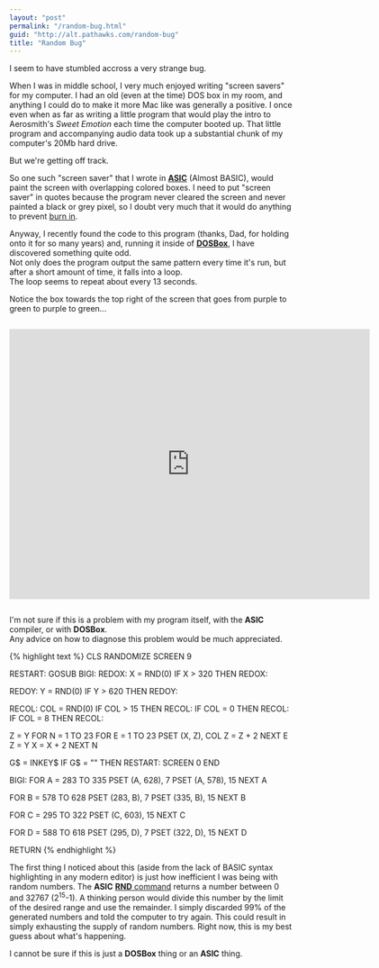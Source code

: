 ```yaml
---
layout: "post"  
permalink: "/random-bug.html"  
guid: "http://alt.pathawks.com/random-bug"  
title: "Random Bug"  
---
```

I seem to have stumbled accross a very strange bug.

When I was in middle school, I very much enjoyed writing "screen savers" for my computer. I had an old (even at the time) DOS box in my room, and anything I could do to make it more Mac like was generally a positive. I once even when as far as writing a little program that would play the intro to Aerosmith's _Sweet Emotion_ each time the computer booted up. That little program and accompanying audio data took up a substantial chunk of my computer's 20Mb hard drive.

But we're getting off track.

So one such "screen saver" that I wrote in **[ASIC](http://asic.pathawks.com/)** (Almost BASIC), would paint the screen with overlapping colored boxes. I need to put "screen saver" in quotes because the program never cleared the screen and never painted a black or grey pixel, so I doubt very much that it would do anything to prevent [burn in](http://en.wikipedia.org/wiki/Screen_burn-in).

Anyway, I recently found the code to this program (thanks, Dad, for holding onto it for so many years) and, running it inside of [**DOSBox**](http://www.dosbox.com/), I have discovered something quite odd.  
Not only does the program output the same pattern every time it's run, but after a short amount of time, it falls into a loop.  
The loop seems to repeat about every 13 seconds.

Notice the box towards the top right of the screen that goes from purple to green to purple to green...

<iframe width="640" height="480" src="http://www.youtube-nocookie.com/embed/RucsIOZPpvI?rel=0" frameborder="0" allowfullscreen="allowfullscreen" style="margin:1em auto;">
</iframe>


I'm not sure if this is a problem with my program itself, with the **ASIC** compiler, or with **DOSBox**.  
Any advice on how to diagnose this problem would be much appreciated.

{% highlight text %}
CLS
RANDOMIZE
SCREEN 9

RESTART:
GOSUB BIGI:
REDOX:
X = RND(0)
IF X > 320 THEN REDOX:

REDOY:
Y = RND(0)
IF Y > 620 THEN REDOY:

RECOL:
COL = RND(0)
IF COL > 15 THEN RECOL:
IF COL = 0 THEN RECOL:
IF COL = 8 THEN RECOL:

Z = Y
FOR N = 1 TO 23
FOR E = 1 TO 23
PSET (X, Z), COL
Z = Z + 2
NEXT E
Z = Y
X = X + 2
NEXT N

G$ = INKEY$
IF G$ = "" THEN RESTART:
SCREEN 0
END


BIGI:
FOR A = 283 TO 335
PSET (A, 628), 7
PSET (A, 578), 15
NEXT A

FOR B = 578 TO 628
PSET (283, B), 7
PSET (335, B), 15
NEXT B

FOR C = 295 TO 322
PSET (C, 603), 15
NEXT C

FOR D = 588 TO 618
PSET (295, D), 7
PSET (322, D), 15
NEXT D

RETURN
{% endhighlight %}

The first thing I noticed about this (aside from the lack of BASIC syntax highlighting in any modern editor) is just how inefficient I was being with random numbers. The **ASIC** [**RND** command](http://asic.pathawks.com/reference/rnd) returns a number between 0 and 32767 (2<sup>15</sup>-1). A thinking person would divide this number by the limit of the desired range and use the remainder. I simply discarded 99% of the generated numbers and told the computer to try again. This could result in simply exhausting the supply of random numbers. Right now, this is my best guess about what's happening.

I cannot be sure if this is just a **DOSBox** thing or an **ASIC** thing.
